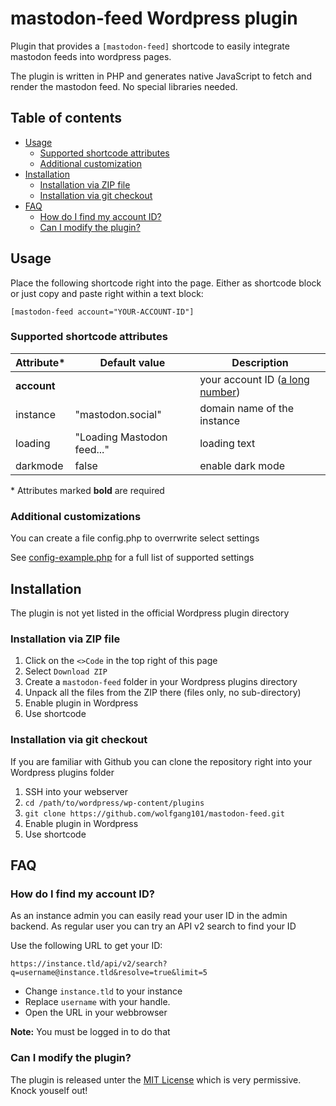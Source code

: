 # mastodon-feed Wordpress plugin

Plugin that provides a `[mastodon-feed]` shortcode to easily integrate mastodon feeds into wordpress pages.

The plugin is written in PHP and generates native JavaScript to fetch and render the mastodon feed. No special libraries needed.

## Table of contents
* [Usage](#usage)
  * [Supported shortcode attributes](#supported-shortcode-attributes)
  * [Additional customization](#additional-customizations)
* [Installation](#installation)
  * [Installation via ZIP file](#installation-via-zip-file)
  * [Installation via git checkout](#installation-via-git-checkout)
* [FAQ](#faq)
  * [How do I find my account ID?](#how-do-i-find-my-account-id)
  * [Can I modify the plugin?](#can-i-modify-the-plugin)

## Usage

Place the following shortcode right into the page. Either as shortcode block or just copy and paste right within a text block:

```[mastodon-feed account="YOUR-ACCOUNT-ID"]```

### Supported shortcode attributes

 | Attribute*   | Default value                 | Description                                                       |
| ------------- | ----------------------------- | ----------------------------------------------------------------- |
| **account**   |                               | your account ID ([a long number](#how-do-i-find-my-account-id))   |
| instance      | "mastodon.social"             | domain name of the instance                                       |
| loading       | "Loading Mastodon feed..."    | loading text                                                      |
| darkmode      | false                         | enable dark mode                                                  |

\* Attributes marked **bold** are required

### Additional customizations

You can create a file config.php to overrwrite select settings

See [config-example.php](config-example.php) for a full list of supported settings

## Installation

The plugin is not yet listed in the official Wordpress plugin directory

### Installation via ZIP file

1. Click on the `<>Code` in the top right of this page
2. Select `Download ZIP`
3. Create a `mastodon-feed` folder in your Wordpress plugins directory
4. Unpack all the files from the ZIP there (files only, no sub-directory)
5. Enable plugin in Wordpress
6. Use shortcode

### Installation via git checkout

If you are familiar with Github you can clone the repository right into your Wordpress plugins folder

1. SSH into your webserver
2. `cd /path/to/wordpress/wp-content/plugins`
3. `git clone https://github.com/wolfgang101/mastodon-feed.git`
4. Enable plugin in Wordpress
5. Use shortcode

## FAQ

### How do I find my account ID?
As an instance admin you can easily read your user ID in the admin backend. As regular user you can try an API v2 search to find your ID

Use the following URL to get your ID:

```https://instance.tld/api/v2/search?q=username@instance.tld&resolve=true&limit=5```

* Change `instance.tld` to your instance
* Replace `username` with your handle.
* Open the URL in your webbrowser

**Note:** You must be logged in to do that

### Can I modify the plugin?
The plugin is released unter the [MIT License](LICENSE) which is very permissive. Knock youself out!